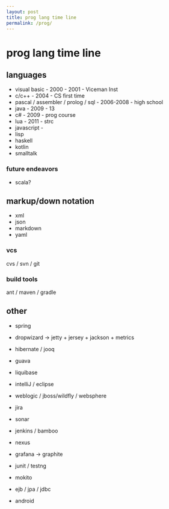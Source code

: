 ```yaml
---
layout: post
title: prog lang time line
permalink: /prog/
---
```


# prog lang time line

## languages 

<div id="timeline"  ></div>

* visual basic - 2000 - 2001 - Viceman Inst
* c/c++ - 2004 - CS first time
* pascal / assembler / prolog / sql - 2006-2008 - high school
* java - 2009 - 13
* c# - 2009 - prog course 
* lua - 2011 - strc
* javascript - 
* lisp
* haskell
* kotlin 
* smalltalk

### future endeavors
* scala?

## markup/down notation
* xml
* json
* markdown
* yaml

### vcs
cvs / svn / git  

### build tools
ant / maven / gradle

## other
* spring
* dropwizard -> jetty + jersey + jackson + metrics
* hibernate / jooq
* guava 
* liquibase

* intelliJ / eclipse
* weblogic / jboss/wildfly / websphere
* jira
* sonar
* jenkins / bamboo
* nexus
* grafana -> graphite
 
* junit / testng
* mokito
 
* ejb / jpa / jdbc 
 
* android


<script type="text/javascript" src="https://www.gstatic.com/charts/loader.js"></script>
<script type="text/javascript">
  google.charts.load('current', {'packages':['timeline']});
  google.charts.setOnLoadCallback(drawChart);
  function drawChart() {
    var container = document.getElementById('timeline');
    var chart = new google.visualization.Timeline(container);
    var dataTable = new google.visualization.DataTable();

    dataTable.addColumn({ type: 'string', id: 'Id' });
    dataTable.addColumn({ type: 'string', id: 'Name' });
    dataTable.addColumn({ type: 'date', id: 'Start' });
    dataTable.addColumn({ type: 'date', id: 'End' });
    dataTable.addRows([
      [ '1', 'Java',  new Date('2008-09'),  new Date() ],
      [ '2', 'C#',  new Date('2009-06'),  new Date('2009-09') ],
      [ '2', 'C/C++',  new Date('2012-06'),  new Date('2013-06') ],
      [ '2', 'Javascript', new Date('2013-06'),  new Date('2013-10') ],
      [ '2', 'C#',  new Date('2013-10'),  new Date('2014-09') ],
      [ '2', 'VB',  new Date('2000-09'),  new Date('2001-06') ],
      [ '2', 'Pascal',  new Date('2005-09'),  new Date('2008-06') ],
      [ '3', 'Prolog',  new Date('2005-09'),  new Date('2008-06') ],
      [ '3', 'asm',  new Date('2008-09'),  new Date('2009-06') ],
      [ '3', 'Lua',  new Date('2012-04'),  new Date('2013-08') ],
      [ '2', 'Haskell',  new Date('2016-02'),  new Date('2016-04') ],
      [ '2', 'Kotlin',  new Date('2016-07'),  new Date() ],
      [ '3', 'Smalltalk',  new Date('2016-09'),  new Date() ],
      [ '2', 'C/C++',  new Date('2004-07'),  new Date('2004-12') ],
    ]);
    var options = { 
        timeline: { showRowLabels: false } ,
        height: 180,
    };

    chart.draw(dataTable, options);
  }
</script>
